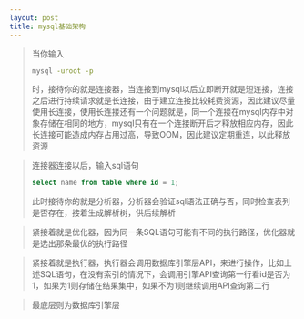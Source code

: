```yaml
---
layout: post
title: mysql基础架构
---
```


> 当你输入
>
> ```bash
> mysql -uroot -p
> ```
>
> 时，接待你的就是连接器，当连接到mysql以后立即断开就是短连接，连接之后进行持续请求就是长连接，由于建立连接比较耗费资源，因此建议尽量使用长连接，使用长连接还有一个问题就是，同一个连接在mysql内存中对象存储在相同的地方，mysql只有在一个连接断开后才释放相应内存，因此长连接可能造成内存占用过高，导致OOM，因此建议定期重连，以此释放资源

> 连接器连接以后，输入sql语句
>
> ```sql
> select name from table where id = 1;
> ```
>
> 此时接待你的就是分析器，分析器会验证sql语法正确与否，同时检查表列是否存在，接着生成解析树，供后续解析

> 紧接着就是优化器，因为同一条SQL语句可能有不同的执行路径，优化器就是选出那条最优的执行路径

> 紧接着就是执行器，执行器会调用数据库引擎层API，来进行操作，比如上述SQL语句，在没有索引的情况下，会调用引擎API查询第一行看id是否为1，如果为1则存储在结果集中，如果不为1则继续调用API查询第二行

> 最底层则为数据库引擎层

